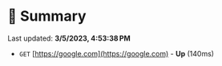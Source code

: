 # 📖 Summary
Last updated: **3/5/2023, 4:53:38 PM**

- `GET` [https://google.com](https://google.com) - **Up** (140ms)
